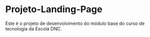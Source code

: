 # Projeto-Landing-Page
Este é o projeto de desenvolvimento do módulo base do curso de tecnologia da Escola DNC.
